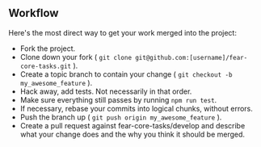 Workflow
--------

Here's the most direct way to get your work merged into the project:

* Fork the project.
* Clone down your fork ( `git clone git@github.com:[username]/fear-core-tasks.git` ).
* Create a topic branch to contain your change ( `git checkout -b my_awesome_feature` ).
* Hack away, add tests. Not necessarily in that order.
* Make sure everything still passes by running `npm run test`.
* If necessary, rebase your commits into logical chunks, without errors.
* Push the branch up ( `git push origin my_awesome_feature` ).
* Create a pull request against fear-core-tasks/develop and describe what your change
  does and the why you think it should be merged.